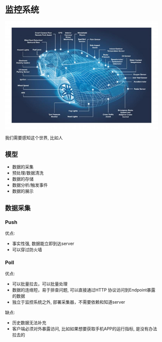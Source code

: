# 监控系统

![](./images/car_sensor.jpeg)

我们需要感知这个世界, 比如人

## 模型

+ 数据的采集
+ 预处理/数据清洗
+ 数据的存储
+ 数据分析/触发事件
+ 数据的展示


## 数据采集


### Push

优点:
+ 事实性强, 数据能立即到达server
+ 可以穿过防火墙


### Poll

优点:
+ 可以批量拉去，可以批量处理
+ 数据的连络短，易于排查问题, 可以直接通过HTTP 协议访问到Endpoint暴露的数据
+ 独立于监控系统之外, 部署采集器，不需要依赖和知道server

缺点:
+ 历史数据无法补充
+ 客户端必须对外暴露访问, 比如如果想要获取手机APP的运行指标, 是没有办法拉去的
